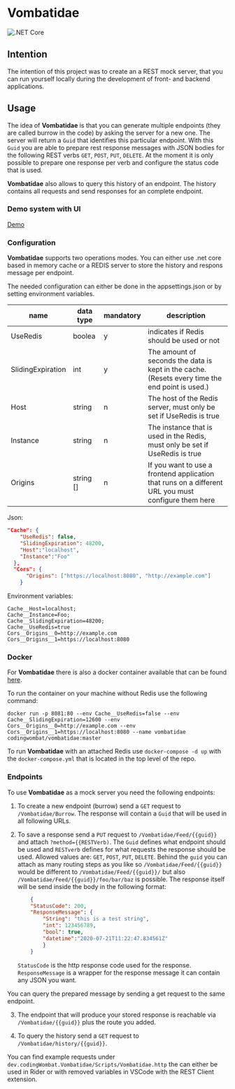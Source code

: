 # Vombatidae

![.NET Core](https://github.com/codingWombat/Vombatidae/workflows/.NET%20Core/badge.svg?branch=develop)

## Intention

The intention of this project was to create an a REST mock server, that you can run yourself locally during the development of front- and backend applications.

## Usage

The idea of **Vombatidae** is that you can generate multiple endpoints (they are called burrow in the code) by asking the server for a new one. The server will return a `Guid` that identifies this particular endpoint. With this `Guid` you are able to prepare rest response messages with JSON bodies for the following REST verbs `GET`, `POST`, `PUT`, `DELETE`. At the moment it is only possible to prepare one response per verb and configure the status code that is used.

**Vombatidae** also allows to query this history of an endpoint. The history contains all requests and send responses for an complete endpoint.

### Demo system with UI
[Demo](https://www.codingwombat.dev)

### Configuration

**Vombatidae** supports two operations modes. You can either use .net core based in memory cache or a REDIS server to store the history and respons message per endpoint.

The needed configuration can either be done in the appsettings.json or by setting environment variables.

|name|data type|mandatory|description|
|---|---|---|---|
|UseRedis|boolea|y|indicates if Redis should be used or not|
|SlidingExpiration|int|y|The amount of seconds the data is kept in the cache. (Resets every time the end point is used.)|
|Host|string|n|The host of the Redis server, must only be set if UseRedis is true|
|Instance|string|n|The instance that is used in the Redis, must only be set if UseRedis is true|
|Origins|string []|n|If you want to use a frontend application that runs on a different URL you must configure them here|

Json:
```json
"Cache": {
    "UseRedis": false,
    "SlidingExpiration": 48200,
    "Host":"localhost",
    "Instance":"Foo"
  },
  "Cors": {
      "Origins": ["https://localhost:8080", "http://example.com"]
    }
```
Environment variables:
```
Cache__Host=localhost;
Cache__Instance=Foo;
Cache__SlidingExpiration=48200;
Cache__UseRedis=true
Cors__Origins__0=http://example.com
Cors__Origins__1=https://localhost:8080
```

### Docker

For **Vombatidae** there is also a docker container available that can be found [here]([https://link](https://hub.docker.com/r/codingwombat/vombatidae/)).

To run the container on your machine without Redis use the following command:

````Docker
docker run -p 8081:80 --env Cache__UseRedis=false --env Cache__SlidingExpiration=12600 --env Cors__Origins__0=http://example.com --env Cors__Origins__1=https://localhost:8080 --name vombatidae codingwombat/vombatidae:master  
````

To run **Vombatidae** with an attached Redis use `docker-compose -d up` with the `docker-compose.yml` that is located in the top level of the repo.

### Endpoints

To use **Vombatidae** as a mock server you need the following endpoints:

1. To create a new endpoint (burrow) send a `GET` request to `/Vombatidae/Burrow`.
The response will contain a `Guid` that will be used in all following URLs.

2. To save a response send a `PUT` request to `/Vombatidae/Feed/{{guid}}` and attach ``?method={{RESTVerb)``.
The `Guid` defines what endpoint should be used and `RESTverb` defines for what requests the response should be used.
Allowed values are: `GET`, `POST`, `PUT`, `DELETE`. Behind the `guid` you can attach as many routing steps as you like so `/Vombatidae/Feed/{{guid}}` would be different to `/Vombatidae/Feed/{{guid}}/` but also `/Vombatidae/Feed/{{guid}}/foo/bar/baz` is possible.
The response itself will be send inside the body in the following format:
    ````JSON
        {
        "StatusCode": 200,
        "ResponseMessage": {
            "String": "this is a test string",
            "int": 123456789,
            "bool": true,
            "datetime":"2020-07-21T11:22:47.834561Z"
            }
        }
    ````
    `StatusCode` is the http response code used for the response.
    `ResponseMessage` is a wrapper for the response message it can contain any JSON you want.

You can query the prepared message by sending a get request to the same endpoint.

3. The endpoint that will produce your stored response is reachable via `/Vombatidae/{{guid}}`  plus the route you added.

4. To query the history send a `GET` request to `/Vombatidae/history/{{guid}}`.

You can find example requests under `dev.codingWombat.Vombatidae/Scripts/Vombatidae.http` the can either be used in Rider or with removed variables in VSCode with the REST Client extension.
